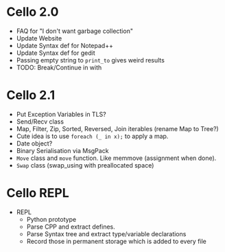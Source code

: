 Cello 2.0
=========

* FAQ for "I don't want garbage collection"
* Update Website
* Update Syntax def for Notepad++
* Update Syntax def for gedit
* Passing empty string to `print_to` gives weird results
* TODO: Break/Continue in with


Cello 2.1
=========

* Put Exception Variables in TLS?
* Send/Recv class
* Map, Filter, Zip, Sorted, Reversed, Join iterables (rename Map to Tree?)
* Cute idea is to use `foreach (_ in x);` to apply a map.
* Date object?
* Binary Serialisation via MsgPack
* `Move` class and `move` function. Like memmove (assignment when done).
* `Swap` class (swap_using with preallocated space)



Cello REPL
==========

* REPL
  - Python prototype
  - Parse CPP and extract defines.
  - Parse Syntax tree and extract type/variable declarations
  - Record those in permanent storage which is added to every file
